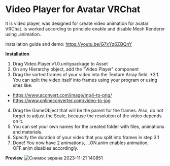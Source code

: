 # Video Player for Avatar VRChat
 It is video player, was designed for create video animation for avatar VRChat. Is worked according to principle enable and disable Mesh Renderer using .animation.

Installation guide and demo: https://youtu.be/G7xYz6ZQQnY

**Installation** 
1. Drag Video.Player.v1.0.unitypackage to Asset
2. On any Hierarchy object, add the "Video Player" component
3. Drag the sorted frames of your video into the Texture Array field.
*3.1. You can split the video itself into frames using your program or using sites like:
- https://www.aconvert.com/image/mp4-to-png/
- https://www.onlineconverter.com/video-to-jpg
4. Drag the GameObject that will be the parent for the frames. Also, do not forget to adjust the Scale, because the resolution of the video depends on it.
5. You can set your own names for the created folder with files, animations and materials.
6. Specify the duration of your video that you split into frames in step 3.1
7. Done! You now have 2 animations, ...ON.anim enables animation, OFF.anim disables accordingly.

**Preview**
![Снимок экрана 2023-11-21 140851](https://github.com/Dahus/Video-Player-for-Avatar-VRChat/assets/74374308/6603945a-ca10-4408-857f-3e12fa153f7a)
